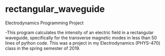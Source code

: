 # rectangular_waveguide
Electrodynamics Programming Project

-This program calculates the intensity of an electric field in a rectangular waveguide, specifically for the transverse magnetic modes
in less than 50 lines of python code. This was a project in my Electrodynamics (PHYS-470) class in the spring semester of 2019. 

